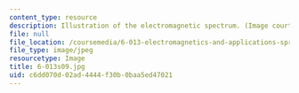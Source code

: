 ```yaml
---
content_type: resource
description: Illustration of the electromagnetic spectrum. (Image courtesy of NASA.)
file: null
file_location: /coursemedia/6-013-electromagnetics-and-applications-spring-2009/c6dd070d02ad4444f30b0baa5ed47021_6-013s09.jpg
file_type: image/jpeg
resourcetype: Image
title: 6-013s09.jpg
uid: c6dd070d-02ad-4444-f30b-0baa5ed47021
---
```

